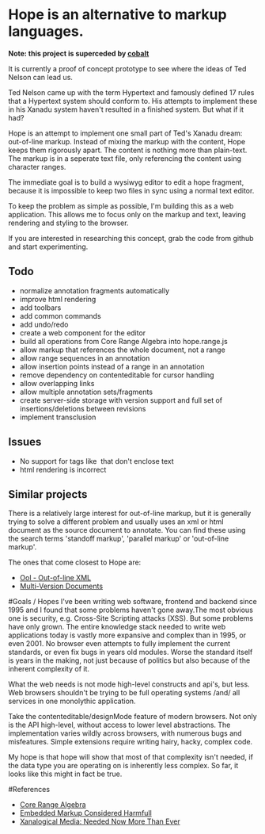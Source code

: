 # Hope is an alternative to markup languages.

**Note: this project is superceded by [cobalt](https://github.com/poef/cobalt)**

It is currently a proof of concept prototype to see where the ideas of Ted Nelson can lead us.

Ted Nelson came up with the term Hypertext and famously defined 17 rules that a Hypertext system should conform to. His attempts to implement these in his Xanadu system haven't resulted in a finished system. But what if it had?

Hope is an attempt to implement one small part of Ted's Xanadu dream: out-of-line markup. Instead of mixing the markup with the content, Hope keeps them rigorously apart. The content is nothing more than plain-text. The markup is in a seperate text file, only referencing the content using character ranges.

The immediate goal is to build a wysiwyg editor to edit a hope fragment, because it is impossible to keep two files in sync using a normal text editor.

To keep the problem as simple as possible, I'm building this as a web application. This allows me to focus only on the markup and text, leaving rendering and styling to the browser. 

If you are interested in researching this concept, grab the code from github and start experimenting.

## Todo

- normalize annotation fragments automatically
- improve html rendering
- add toolbars
- add common commands
- add undo/redo
- create a web component for the editor
- build all operations from Core Range Algebra into hope.range.js
- allow markup that references the whole document, not a range
- allow range sequences in an annotation
- allow insertion points instead of a range in an annotation
- remove dependency on contenteditable for cursor handling
- allow overlapping links
- allow multiple annotation sets/fragments
- create server-side storage with version support and full set of insertions/deletions between revisions
- implement transclusion

## Issues

- No support for tags like <img> that don't enclose text
- html rendering is incorrect

## Similar projects
There is a relatively large interest for out-of-line markup, but it is generally trying to solve a different problem and usually uses an xml or html document as the source document to annotate. You can find these using the search terms 'standoff markup', 'parallel markup' or 'out-of-line markup'.

The ones that come closest to Hope are:
- [Ool - Out-of-line XML](http://simonstl.com/projects/ool/)
- [Multi-Version Documents](http://multiversiondocs.blogspot.nl/)

#Goals / Hopes
I've been writing web software, frontend and backend since 1995 and I found that some problems haven't gone away.The most obvious one is security, e.g. Cross-Site Scripting attacks (XSS). But some problems have only grown. The entire knowledge stack needed to write web applications today is vastly more expansive and complex than in 1995, or even 2001. No browser even attempts to fully implement the current standards, or even fix bugs in years old modules. Worse the standard itself is years in the making, not just because of politics but also because of the inherent complexity of it.

What the web needs is not mode high-level constructs and api's, but less. Web browsers shouldn't be trying to be full operating systems /and/ all services in one monolythic application.

Take the contenteditable/designMode feature of modern browsers. Not only is the API high-level, without access to lower level abstractions. The implementation varies wildly across browsers, with numerous bugs and misfeatures. Simple extensions require writing hairy, hacky, complex code. 

My hope is that hope will show that most of that complexity isn't needed, if the data type you are operating on is inherently less complex. So far, it looks like this might in fact be true. 

#References
- [Core Range Algebra](http://conferences.idealliance.org/extreme/html/2002/Nicol01/EML2002Nicol01.html)
- [Embedded Markup Considered Harmfull](http://www.xml.com/pub/a/w3j/s3.nelson.html)
- [Xanalogical Media: Needed Now More Than Ever](http://www.xanadu.net/NOWMORETHANEVER/XuSum99.html)

